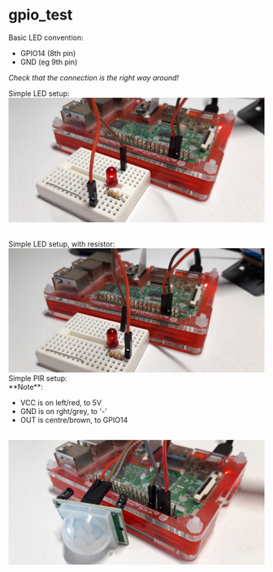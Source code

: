 # gpio_test

Basic LED convention:
* GPIO14 (8th pin)
* GND (eg 9th pin)

_Check that the connection is the right way around!_


Simple LED setup:<br/>
<img src="https://raw.githubusercontent.com/richardbw/gpio_test/main/img/20210220_171910.jpg" width="550"/>


<br/>
Simple LED setup, with resistor:<br/>
<img src="https://raw.githubusercontent.com/richardbw/gpio_test/main/img/20210220_171927.jpg" width="550"/>

<br/>
Simple PIR setup:<br/>
**Note**: 

- VCC is on left/red, to 5V
- GND is on rght/grey, to '-'
- OUT is centre/brown, to GPIO14
<br/>
<img src="https://raw.githubusercontent.com/richardbw/gpio_test/main/img/20210220_155255.jpg" width="550"/>

